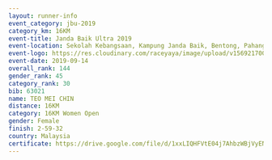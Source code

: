 ```yaml
---
layout: runner-info 
event_category: jbu-2019 
category_km: 16KM 
event-title: Janda Baik Ultra 2019
event-location: Sekolah Kebangsaan, Kampung Janda Baik, Bentong, Pahang, Malaysia 
event-logo: https://res.cloudinary.com/raceyaya/image/upload/v1569217009/logo/janda-baik_vch1pc.jpg 
event-date: 2019-09-14 
overall_rank: 144
gender_rank: 45
category_rank: 30
bib: 63021
name: TEO MEI CHIN
distance: 16KM
category: 16KM Women Open
gender: Female
finish: 2-59-32
country: Malaysia
certificate: https://drive.google.com/file/d/1xxLIQHFVtE04j7AhbzWBjVyEN-_-YWjq/view?usp=sharing
---
```

